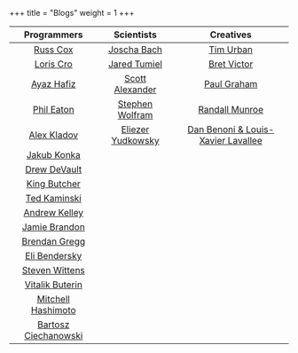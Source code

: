 +++
title = "Blogs"
weight = 1
+++

|                          Programmers                          |                             Scientists                              |                          Creatives                           |
|:-------------------------------------------------------------:|:-------------------------------------------------------------------:|:------------------------------------------------------------:|
|            [Russ Cox](https://research.swtch.com/)            |                   [Joscha Bach](http://bach.ai/)                    |         [Tim Urban](https://waitbutwhy.com/archive)          |
|            [Loris Cro](https://kristoff.it/blog/)             |         [Jared Tumiel](https://jaredtumiel.github.io/blog/)         |            [Bret Victor](http://worrydream.com/)             |
|            [Ayaz Hafiz](https://ayazhafiz.com/cc)             |       [Scott Alexander](https://astralcodexten.substack.com/)       |      [Paul Graham](http://paulgraham.com/articles.html)      |
|          [Phil Eaton](https://notes.eatonphil.com/)           | [Stephen Wolfram](https://writings.stephenwolfram.com/all-by-date/) |         [Randall Munroe](https://xkcd.com/archive/)          |
|           [Alex Kladov](https://matklad.github.io/)           |       [Eliezer Yudkowsky](https://www.yudkowsky.net/sitemap)        | [Dan Benoni & Louis-Xavier Lavallee](https://growth.design/) |
|           [Jakub Konka](http://www.jakubkonka.com/)           |                                                                     |                                                              |
|           [Drew DeVault](https://drewdevault.com/)            |                                                                     |                                                              |
|              [King Butcher](https://kprotty.me/)              |                                                                     |                                                              |
|       [Ted Kaminski](https://www.tedinski.com/archive/)       |                                                                     |                                                              |
|           [Andrew Kelley](https://andrewkelley.me/)           |                                                                     |                                                              |
|     [Jamie Brandon](https://www.scattered-thoughts.net/)      |                                                                     |                                                              |
| [Brendan Gregg](https://www.brendangregg.com/blog/index.html) |                                                                     |                                                              |
|  [Eli Bendersky](https://eli.thegreenplace.net/archives/all)  |                                                                     |                                                              |
|              [Steven Wittens](https://acko.net/)              |                                                                     |                                                              |
|            [Vitalik Buterin](https://vitalik.ca/)             |                                                                     |                                                              |
|      [Mitchell Hashimoto](https://mitchellh.com/writing)      |                                                                     |                                                              |
|    [Bartosz Ciechanowski](https://ciechanow.ski/archives/)    |                                                                     |                                                              |
